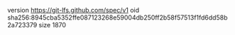 version https://git-lfs.github.com/spec/v1
oid sha256:8945cba5352ffe087123268e59004db250ff2b58f57513f1fd6dd58b2a723379
size 1870
